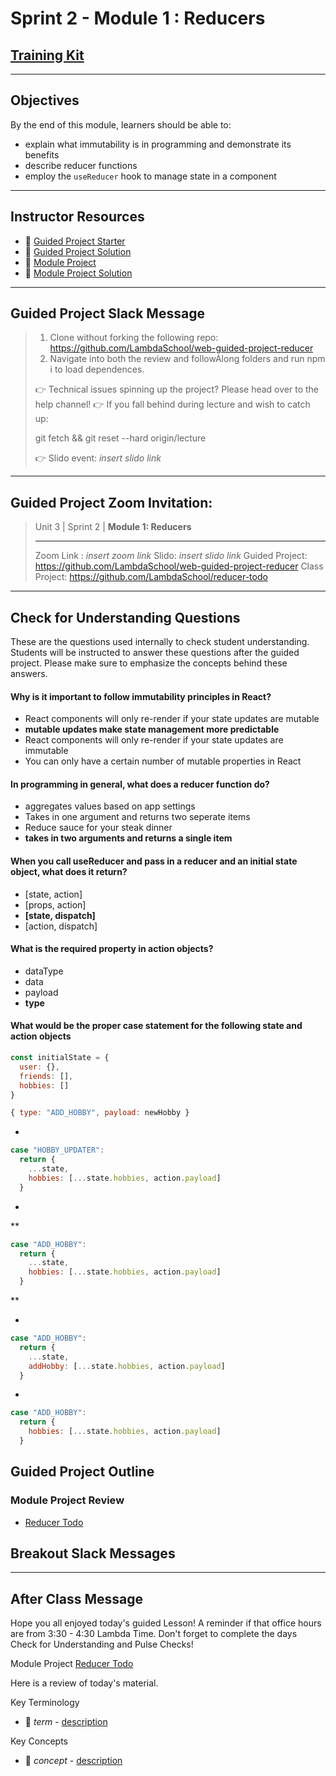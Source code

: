 # Sprint 2 - Module 1 : Reducers

## [Training Kit](https://github.com/LambdaSchool/Full-Stack-Web-Curriculum/tree/main/03-WebApplications-II/Sprint%2002%20-%20Advanced%20State%20Management/Module%201%20-%20The%20Reducer%20Pattern)

----

## Objectives

By the end of this module, learners should be able to:
* explain what immutability is in programming and demonstrate its benefits
* describe reducer functions
* employ the `useReducer` hook to manage state in a component

----

## Instructor Resources
* 🐙 [Guided Project Starter](https://github.com/LambdaSchool/web-guided-project-reducer)
* 🐙 [Guided Project Solution](https://github.com/LambdaSchool/web-guided-project-reducer-solution)
* 🐙 [Module Project](https://github.com/LambdaSchool/reducer-todo)
* 🐙 [Module Project Solution]()

----

## Guided Project Slack Message
> 1. Clone without forking the following repo: https://github.com/LambdaSchool/web-guided-project-reducer
> 2. Navigate into both the review and followAlong folders and run npm i to load dependences.
>
> :point_right: Technical issues spinning up the project? Please head over to the help channel!
> :point_right: If you fall behind during lecture and wish to catch up:
>
> git fetch && git reset --hard origin/lecture
>
> :point_right: Slido event: *insert slido link*

----

## Guided Project Zoom Invitation:
> Unit 3 | Sprint 2 | **Module 1: Reducers**
> _______________________________________________________
> Zoom Link : *insert zoom link*
> Slido: *insert slido link*
> Guided Project: https://github.com/LambdaSchool/web-guided-project-reducer
> Class Project: https://github.com/LambdaSchool/reducer-todo

----

## Check for Understanding Questions

These are the questions used internally to check student understanding. Students will be instructed to answer these questions after the guided project. Please make sure to emphasize the concepts behind these answers.

#### Why is it important to follow immutability principles in React?
* React components will only re-render if your state updates are mutable
* **mutable updates make state management more predictable**
* React components will only re-render if your state updates are immutable
* You can only have a certain number of mutable properties in React

#### In programming in general, what does a reducer function do?
* aggregates values based on app settings
* Takes in one argument and returns two seperate items
* Reduce sauce for your steak dinner
* **takes in two arguments and returns a single item**

#### When you call useReducer and pass in a reducer and an initial state object, what does it return?
* [state, action]
* [props, action]
* **[state, dispatch]**
* [action, dispatch]

#### What is the required property in action objects?
* dataType
* data
* payload
* **type**

#### What would be the proper case statement for the following state and action objects
```js
const initialState = {
  user: {},
  friends: [],
  hobbies: []
}
```

```js
{ type: "ADD_HOBBY", payload: newHobby }
```
* 
```js
case "HOBBY_UPDATER":
  return {
    ...state,
    hobbies: [...state.hobbies, action.payload]
  }
```
* 
**
```js
case "ADD_HOBBY":
  return {
    ...state,
    hobbies: [...state.hobbies, action.payload]
  }
```
**

* 
```js
case "ADD_HOBBY":
  return {
    ...state,
    addHobby: [...state.hobbies, action.payload]
  }
```
* 
```js
case "ADD_HOBBY":
  return {
    hobbies: [...state.hobbies, action.payload]
  }
```

## Guided Project Outline


### Module Project Review
* [Reducer Todo](https://github.com/LambdaSchool/reducer-todo)

## Breakout Slack Messages

----

## After Class Message
Hope you all enjoyed today's guided Lesson!
A reminder if that office hours are from 3:30 - 4:30 Lambda Time. Don't forget to complete the days Check for Understanding and Pulse Checks! 

Module Project
[Reducer Todo](https://github.com/LambdaSchool/reducer-todo)

Here is a review of today's material.

Key Terminology
* 📝 *term* - [description](#)

Key Concepts
* 📝 *concept* - [description](#)